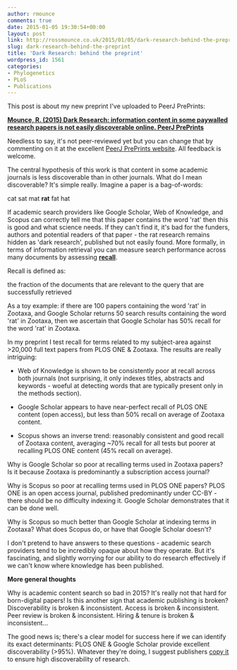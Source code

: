 ```yaml
---
author: rmounce
comments: true
date: 2015-01-05 19:30:54+00:00
layout: post
link: http://rossmounce.co.uk/2015/01/05/dark-research-behind-the-preprint/
slug: dark-research-behind-the-preprint
title: 'Dark Research: behind the preprint'
wordpress_id: 1561
categories:
- Phylogenetics
- PLoS
- Publications
---
```


This post is about my new preprint I've uploaded to PeerJ PrePrints:

[**Mounce, R. (2015) Dark Research: information content in some paywalled research papers is not easily discoverable online. PeerJ PrePrints**](https://peerj.com/preprints/773v1/)

Needless to say, it's not peer-reviewed yet but you can change that by commenting on it at the excellent [PeerJ PrePrints website](https://peerj.com/preprints/). All feedback is welcome.

The central hypothesis of this work is that content in some academic journals is less discoverable than in other journals. What do I mean discoverable? It's simple really. Imagine a paper is a bag-of-words:

cat
sat
mat
**rat**
fat
hat

If academic search providers like Google Scholar, Web of Knowledge, and Scopus can correctly tell me that this paper contains the word 'rat' then this is good and what science needs. If they can't find it, it's bad for the funders, authors and potential readers of that paper - the rat research remains hidden as 'dark research', published but not easily found. More formally, in terms of information retrieval you can measure search performance across many documents by assessing [**recall**](http://en.wikipedia.org/wiki/Information_retrieval#Recall).

Recall is defined as:

the fraction of the documents that are relevant to the query that are successfully retrieved

As a toy example: if there are 100 papers containing the word 'rat' in Zootaxa, and Google Scholar returns 50 search results containing the word 'rat' in Zootaxa, then we ascertain that Google Scholar has 50% recall for the word 'rat' in Zootaxa.

In my preprint I test recall for terms related to my subject-area against >20,000 full text papers from PLOS ONE & Zootaxa. The results are really intriguing:



	
  * Web of Knowledge is shown to be consistently poor at recall across both journals (not surprising, it only indexes titles, abstracts and keywords - woeful at detecting words that are typically present only in the methods section).

	
  * Google Scholar appears to have near-perfect recall of PLOS ONE content (open access), but less than 50% recall on average of Zootaxa content.

	
  * Scopus shows an inverse trend: reasonably consistent and good recall of Zootaxa content, averaging ~70% recall for all tests but poorer at recalling PLOS ONE content (45% recall on average).




Why is Google Scholar so poor at recalling terms used in Zootaxa papers? Is it because Zootaxa is predominantly a subscription access journal?



Why is Scopus so poor at recalling terms used in PLOS ONE papers? PLOS ONE is an open access journal, published predominantly under CC-BY - there should be no difficulty indexing it. Google Scholar demonstrates that it can be done well.



Why is Scopus so much better than Google Scholar at indexing terms in Zootaxa? What does Scopus do, or have that Google Scholar doesn't?



I don't pretend to have answers to these questions - academic search providers tend to be incredibly opaque about how they operate. But it's fascinating, and slightly worrying for our ability to do research effectively if we can't know where knowledge has been published.

**More general thoughts**

Why is academic content search so bad in 2015? It's really not that hard for born-digital papers! Is this another sign that academic publishing is broken? Discoverability is broken & inconsistent. Access is broken & inconsistent. Peer review is broken & inconsistent. Hiring & tenure is broken & inconsistent...



The good news is; there's a clear model for success here if we can identify its exact determinants: PLOS ONE & Google Scholar provide excellent discoverability (>95%). Whatever they're doing, I suggest publishers [copy it](http://neurodojo.blogspot.co.uk/2013/09/zune-journals.html) to ensure high discoverability of research.




